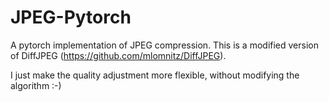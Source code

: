 # JPEG-Pytorch
A pytorch implementation of JPEG compression. This is a modified version of DiffJPEG (https://github.com/mlomnitz/DiffJPEG).

I just make the quality adjustment more flexible, without modifying the algorithm :-)
